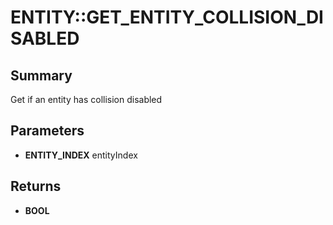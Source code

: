 # ENTITY::GET_ENTITY_COLLISION_DISABLED

## Summary
Get if an entity has collision disabled

## Parameters
* **ENTITY_INDEX** entityIndex

## Returns
* **BOOL**